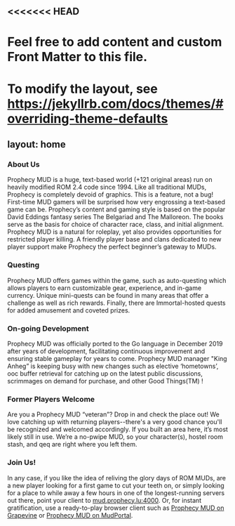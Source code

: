 <<<<<<< HEAD
---
# Feel free to add content and custom Front Matter to this file.
# To modify the layout, see https://jekyllrb.com/docs/themes/#overriding-theme-defaults

layout: home
---


### About Us
Prophecy MUD is a huge, text-based world (+121 original areas) run on heavily modified ROM 2.4 code since 1994. Like all traditional MUDs, Prophecy is completely devoid of graphics. This is a feature, not a bug! First-time MUD gamers will be surprised how very engrossing a text-based game can be. Prophecy’s content and gaming style is based on the popular David Eddings fantasy series The Belgariad and The Malloreon. The books serve as the basis for choice of character race, class, and initial alignment. Prophecy MUD is a natural for roleplay, yet also provides opportunities for restricted player killing. A friendly player base and clans dedicated to new player support make Prophecy the perfect beginner’s gateway to MUDs.


### Questing
Prophecy MUD offers games within the game, such as auto-questing which allows players to earn customizable gear, experience, and in-game currency. Unique mini-quests can be found in many areas that offer a challenge as well as rich rewards. Finally, there are Immortal-hosted quests for added amusement and coveted prizes. 

### On-going Development
Prophecy MUD was officially ported to the Go language in December 2019 after years of development, facilitating continuous improvement and ensuring stable gameplay for years to come. Prophecy MUD manager "King Anheg” is keeping busy with new changes such as elective ‘hometowns’, ooc buffer retrieval for catching up on the latest public discussions, scrimmages on demand for purchase, and other Good Things(TM) !

### Former Players Welcome
Are you a Prophecy MUD “veteran”? Drop in and check the place out! We love catching up with returning players--there's a very good chance you'll be recognized and welcomed accordingly. If you built an area here, it’s most likely still in use. We’re a no-pwipe MUD, so your character(s), hostel room stash, and qeq are right where you left them.


### Join Us!
In any case, if you like the idea of reliving the glory days of ROM MUDs, are a new player looking for a first game to cut your teeth on, or simply looking for a place to while away a few hours in one of the longest-running servers out there, point your client to [mud.prophecy.lu:4000](telnet://mud.prophecy.lu:4000). Or, for instant gratification, use a ready-to-play browser client such as [Prophecy MUD on Grapevine](https://grapevine.haus/games/Prophecy/play) or [Prophecy MUD on MudPortal](http://www.mudportal.com/play?host=mud.prophecy.lu&port=4000).
